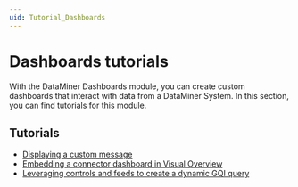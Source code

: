 ```yaml
---
uid: Tutorial_Dashboards
---
```


# Dashboards tutorials

With the DataMiner Dashboards module, you can create custom dashboards that interact with data from a DataMiner System. In this section, you can find tutorials for this module.

## Tutorials

- [Displaying a custom message](xref:Tutorial_Dashboards_Displaying_a_custom_empty_component_message)
- [Embedding a connector dashboard in Visual Overview](xref:Tutorial_Embed_Connector_Dashboard_in_Visio)
- [Leveraging controls and feeds to create a dynamic GQI query](xref:Tutorial_Dashboards_Controls_And_Feeds_Query)
